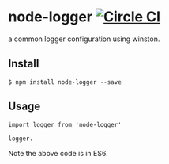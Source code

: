 # node-logger [![Circle CI](https://circleci.com/gh/tyrchen/node-logger.svg?style=svg)](https://circleci.com/gh/tyrchen/node-logger)

a common logger configuration using winston.

## Install

```
$ npm install node-logger --save
```

## Usage

```
import logger from 'node-logger'

logger.
```

Note the above code is in ES6.
